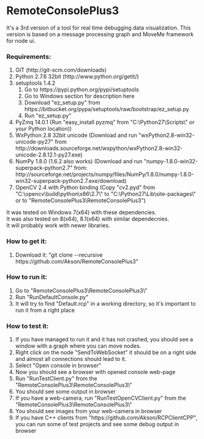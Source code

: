 RemoteConsolePlus3
==================

It's a 3rd version of a tool for real time debugging data visualization. This version is based on a message processing graph and MoveMe framework for node ui.<br>

<h3>Requirements:</h3>
<ol>
<li>GIT (http://git-scm.com/downloads)</li>
<li>Python 2.7.6 32bit (http://www.python.org/getit/)</li>
<li>setuptools 1.4.2<br>
<ol>
<li>Go to https://pypi.python.org/pypi/setuptools</li>
<li>Go to Windows section for description here</li>
<li>Download "ez_setup.py" from https://bitbucket.org/pypa/setuptools/raw/bootstrap/ez_setup.py</li>
<li>Run "ez_setup.py"</li>
</ol>
</li>
<li>PyZmq 14.0.1 (Run "easy_install pyzmq" from "C:\Python27\Scripts\" or your Python location))</li>
<li>WxPython 2.8 32bit unicode (Download and run "wxPython2.8-win32-unicode-py27" from http://downloads.sourceforge.net/wxpython/wxPython2.8-win32-unicode-2.8.12.1-py27.exe)</li>
<li>NumPy 1.8.0 (1.6.2 also works) (Download and run "numpy-1.8.0-win32-superpack-python2.7" from: http://sourceforge.net/projects/numpy/files/NumPy/1.8.0/numpy-1.8.0-win32-superpack-python2.7.exe/download)</li>
<li>OpenCV 2.4 with Python binding (Copy "cv2.pyd" from "C:\opencv\build\python\x86\2.7\" to "C:\Python27\Lib\site-packages\" or to "RemoteConsolePlus3\RemoteConsolePlus3")</li>
</ol>
It was tested on Windows 7(x64) with these dependencies.<br>
It was also tested on 8(x64), 8.1(x64) with similar dependecnies.<br>
It will probably work with newer libraries.<br>

<h3>How to get it:</h3>
<ol>
<li>Download it: "git clone --recursive https://github.com/Akson/RemoteConsolePlus3"</li>
</ol>

<h3>How to run it:</h3>
<ol>
<li>Go to "RemoteConsolePlus3\RemoteConsolePlus3\"</li>
<li>Run "RunDefaultConsole.py"</li>
<li>It will try to find "Default.rcp" in a working directory, so it's important to run it from a right place</li>
</ol>

<h3>How to test it:</h3>
<ol>
<li>If you have managed to run it and it has not crashed, you should see a window with a graph where you can move nodes.</li>
<li>Right click on the node "SendToWebSocket" it should be on a right side and almost all connections should lead to it.</li>
<li>Select "Open console in browser"</li>
<li>Now you should see a browser with opened console web-page</li>
<li>Run "RunTestClient.py" from the "RemoteConsolePlus3\RemoteConsolePlus3\"</li>
<li>You should see some output in browser</li>
<li>If you have a web-camera, run "RunTestOpenCVClient.py" from the "RemoteConsolePlus3\RemoteConsolePlus3\"</li>
<li>You should see images from your web-camera in browser</li>
<li>If you have C++ clients from "https://github.com/Akson/RCPClientCPP", you can run some of test projects and see some debug output in browser</li>
</ol>
